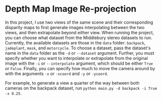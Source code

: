 # Depth Map Image Re-projection
In this project, I use two views of the same scene and their corresponding disparity maps to 
first generate images interpolating between the two views, and then extrapolate beyond either 
view. When running the project, you can choose what dataset from the Middlebury stereo datasets
to run. Currently, the available datasets are those in the ```data``` folder: ```backpack```, ```jadeplant```,
```mask```, and ```motorcycle```. To choose a dataset, pass the dataset's name in the ```data``` folder 
as the ```-d``` or ```--dataset``` argument. Further, you must specify whether you want to interpolate or extrapolate 
from the original image with the ```-i``` or ```--interpolate``` argument, which should be either ```True``` or
```False```. Finally, you can specify how much to move the camera around by with the arguments ```-x``` or ```-xcoord``` and 
```-y``` or ```-ycoord```.

For example, to generate a view a quarter of the way between both cameras on the backpack dataset,
run ```python main.py -d backpack -i True -x 0.25```.
